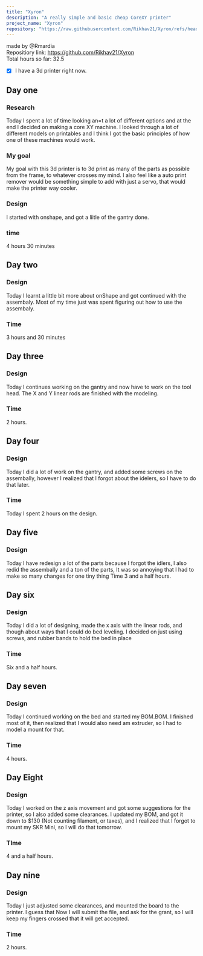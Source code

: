 ```yaml
---
title: "Xyron"
description: "A really simple and basic cheap CoreXY printer"
project_name: "Xyron"
repository: "https://raw.githubusercontent.com/Rikhav21/Xyron/refs/heads/main/design.md"
---
```

made by @Rmardia \
Repositiory link: https://github.com/Rikhav21/Xyron \
Total hours so far: 32.5
- [x] I have a 3d printer right now.
## Day one
### Research
Today I spent a lot of time looking an=t a lot of different options and at the end I decided on making a core XY machine. I looked through a lot of different models on printables and I think I got the basic principles of how one of these machines would work.
### My goal
My goal with this 3d printer is to 3d print as many of the parts as possible from the frame, to whatever crosses my mind. I also feel like a auto print remover would be something simple to add with just a servo, that would make the printer way cooler.
### Design
I started with onshape, and got a liitle of the gantry done. 
### time
4 hours 30 minutes
## Day two
### Design
Today I learnt a little bit more about onShape and got continued with the assembaly. Most of my time just was spent figuring out how to use the assembaly.
### Time
3 hours and 30 minutes
## Day three
### Design
Today I continues working on the gantry and now have to work on the tool head. The X and Y linear rods are finished with the modeling.
### Time
2 hours.
## Day four
### Design
Today I did a lot of work on the gantry, and added some screws on the assembally, however I realized that I forgot about the idelers, so I have to do that later. 
### Time
Today I spent 2 hours on the design.
## Day five
### Design
Today I have redesign a lot of the parts because I forgot the idlers, I also redid the assembally and a ton of the parts, It was so annoying that I had to make so many changes for one tiny thing
Time 3 and a half hours.
## Day six
### Design
Today I did a lot of designing, made the x axis with the linear rods, and though about ways that I could do bed leveling. I decided on just using screws, and rubber bands to hold the bed in place
### Time
Six and a half hours.
## Day seven
### Design
Today I continued working on the bed and started my BOM.BOM. I finished most of it, then realized that I would also need am extruder, so I had to model a mount for that.
### Time
4 hours.
## Day Eight
### Design
Today I worked on the z axis movement and got some suggestions for the printer, so I also added some clearances. I updated my BOM, and got it down to $130 (Not counting filament, or taxes), and I realized that I forgot to mount my SKR Mini, so I will do that tomorrow.
### TIme
4 and a half hours.
## Day nine
### Design
Today I just adjusted some clearances, and mounted the board to the printer. I guess that Now I will submit the file, and ask for the grant, so I will keep my fingers crossed that it will get accepted.
### Time
2 hours.
